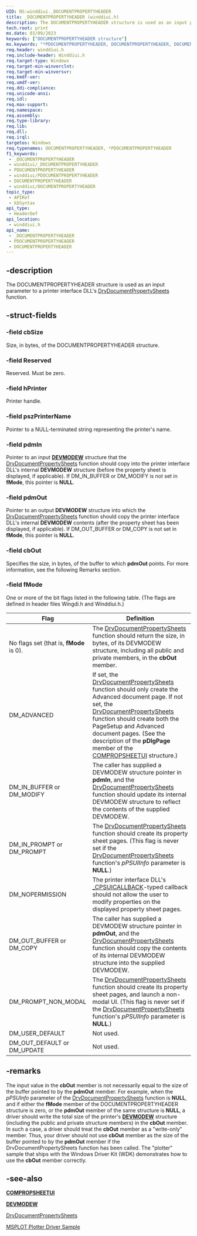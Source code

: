 ```yaml
---
UID: NS:winddiui._DOCUMENTPROPERTYHEADER
title: _DOCUMENTPROPERTYHEADER (winddiui.h)
description: The DOCUMENTPROPERTYHEADER structure is used as an input parameter to a printer interface DLL's DrvDocumentPropertySheets function.
tech.root: print
ms.date: 03/09/2023
keywords: ["DOCUMENTPROPERTYHEADER structure"]
ms.keywords: "*PDOCUMENTPROPERTYHEADER, DOCUMENTPROPERTYHEADER, DOCUMENTPROPERTYHEADER structure [Print Devices], PDOCUMENTPROPERTYHEADER, PDOCUMENTPROPERTYHEADER structure pointer [Print Devices], _DOCUMENTPROPERTYHEADER, print.documentpropertyheader, print_interface-graphics_d12da62c-2384-4bc3-a83d-ed948460d718.xml, winddiui/DOCUMENTPROPERTYHEADER, winddiui/PDOCUMENTPROPERTYHEADER"
req.header: winddiui.h
req.include-header: Winddiui.h
req.target-type: Windows
req.target-min-winverclnt: 
req.target-min-winversvr: 
req.kmdf-ver: 
req.umdf-ver: 
req.ddi-compliance: 
req.unicode-ansi: 
req.idl: 
req.max-support: 
req.namespace: 
req.assembly: 
req.type-library: 
req.lib: 
req.dll: 
req.irql: 
targetos: Windows
req.typenames: DOCUMENTPROPERTYHEADER, *PDOCUMENTPROPERTYHEADER
f1_keywords:
 - _DOCUMENTPROPERTYHEADER
 - winddiui/_DOCUMENTPROPERTYHEADER
 - PDOCUMENTPROPERTYHEADER
 - winddiui/PDOCUMENTPROPERTYHEADER
 - DOCUMENTPROPERTYHEADER
 - winddiui/DOCUMENTPROPERTYHEADER
topic_type:
 - APIRef
 - kbSyntax
api_type:
 - HeaderDef
api_location:
 - winddiui.h
api_name:
 - _DOCUMENTPROPERTYHEADER
 - PDOCUMENTPROPERTYHEADER
 - DOCUMENTPROPERTYHEADER
---
```


## -description

The DOCUMENTPROPERTYHEADER structure is used as an input parameter to a printer interface DLL's [DrvDocumentPropertySheets](./nf-winddiui-drvdocumentpropertysheets.md) function.

## -struct-fields

### -field cbSize

Size, in bytes, of the DOCUMENTPROPERTYHEADER structure.

### -field Reserved

Reserved. Must be zero.

### -field hPrinter

Printer handle.

### -field pszPrinterName

Pointer to a NULL-terminated string representing the printer's name.

### -field pdmIn

Pointer to an input [**DEVMODEW**](/windows/win32/api/wingdi/ns-wingdi-devmodew) structure that the [DrvDocumentPropertySheets](./nf-winddiui-drvdocumentpropertysheets.md) function should copy into the printer interface DLL's internal **DEVMODEW** structure (before the property sheet is displayed, if applicable). If DM_IN_BUFFER or DM_MODIFY is not set in **fMode**, this pointer is **NULL**.

### -field pdmOut

Pointer to an output **DEVMODEW** structure into which the [DrvDocumentPropertySheets](./nf-winddiui-drvdocumentpropertysheets.md) function should copy the printer interface DLL's internal **DEVMODEW** contents (after the property sheet has been displayed, if applicable). If DM_OUT_BUFFER or DM_COPY is not set in **fMode**, this pointer is **NULL**.

### -field cbOut

Specifies the size, in bytes, of the buffer to which **pdmOut** points. For more information, see the following Remarks section.

### -field fMode

One or more of the bit flags listed in the following table. (The flags are defined in header files Wingdi.h and Winddiui.h.)

| Flag | Definition |
|---|---|
| No flags set (that is, **fMode** is 0). | The [DrvDocumentPropertySheets](./nf-winddiui-drvdocumentpropertysheets.md) function should return the size, in bytes, of its DEVMODEW structure, including all public and private members, in the **cbOut** member. |
| DM_ADVANCED | If set, the [DrvDocumentPropertySheets](./nf-winddiui-drvdocumentpropertysheets.md) function should only create the Advanced document page. If not set, the [DrvDocumentPropertySheets](./nf-winddiui-drvdocumentpropertysheets.md) function should create both the PageSetup and Advanced document pages. (See the description of the **pDlgPage** member of the [COMPROPSHEETUI](../compstui/ns-compstui-_compropsheetui.md) structure.) |
| DM_IN_BUFFER or DM_MODIFY | The caller has supplied a DEVMODEW structure pointer in **pdmIn**, and the [DrvDocumentPropertySheets](./nf-winddiui-drvdocumentpropertysheets.md) function should update its internal DEVMODEW structure to reflect the contents of the supplied DEVMODEW. |
| DM_IN_PROMPT or DM_PROMPT | The [DrvDocumentPropertySheets](./nf-winddiui-drvdocumentpropertysheets.md) function should create its property sheet pages. (This flag is never set if the [DrvDocumentPropertySheets](./nf-winddiui-drvdocumentpropertysheets.md) function's *pPSUIInfo* parameter is **NULL**.) |
| DM_NOPERMISSION | The printer interface DLL's [\_CPSUICALLBACK](../compstui/nc-compstui-_cpsuicallback.md)-typed callback should not allow the user to modify properties on the displayed property sheet pages. |
| DM_OUT_BUFFER or DM_COPY | The caller has supplied a DEVMODEW structure pointer in **pdmOut**, and the [DrvDocumentPropertySheets](./nf-winddiui-drvdocumentpropertysheets.md) function should copy the contents of its internal DEVMODEW structure into the supplied DEVMODEW. |
| DM_PROMPT_NON_MODAL | The [DrvDocumentPropertySheets](./nf-winddiui-drvdocumentpropertysheets.md) function should create its property sheet pages, and launch a non-modal UI. (This flag is never set if the [DrvDocumentPropertySheets](./nf-winddiui-drvdocumentpropertysheets.md) function's *pPSUIInfo* parameter is **NULL**.) |
| DM_USER_DEFAULT | Not used. |
| DM_OUT_DEFAULT or DM_UPDATE | Not used. |

## -remarks

The input value in the **cbOut** member is not necessarily equal to the size of the buffer pointed to by the **pdmOut** member. For example, when the *pPSUInfo* parameter of the [DrvDocumentPropertySheets](./nf-winddiui-drvdocumentpropertysheets.md) function is **NULL**, and if either the **fMode** member of the DOCUMENTPROPERTYHEADER structure is zero, or the **pdmOut** member of the same structure is **NULL**, a driver should write the total size of the printer's [**DEVMODEW**](/windows/win32/api/wingdi/ns-wingdi-devmodew) structure (including the public and private structure members) in the **cbOut** member. In such a case, a driver should treat the **cbOut** member as a "write-only" member. Thus, your driver should not use **cbOut** member as the size of the buffer pointed to by the **pdmOut** member if the DrvDocumentPropertySheets function has been called. The "plotter" sample that ships with the Windows Driver Kit (WDK) demonstrates how to use the **cbOut** member correctly.

## -see-also

[**COMPROPSHEETUI**](../compstui/ns-compstui-_compropsheetui.md)

[**DEVMODEW**](/windows/win32/api/wingdi/ns-wingdi-devmodew)

[DrvDocumentPropertySheets](./nf-winddiui-drvdocumentpropertysheets.md)

[MSPLOT Plotter Driver Sample](https://github.com/microsoftarchive/msdn-code-gallery-microsoft/tree/master/Official%20Windows%20Driver%20Kit%20Sample/Windows%20Driver%20Kit%20(WDK)%208.1%20Samples/%5BC%2B%2B%5D-windows-driver-kit-81-cpp/WDK%208.1%20C%2B%2B%20Samples/MSPLOT%20Plotter%20Driver%20Sample/C%2B%2B)